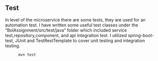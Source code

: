 ## Test
In level of the microservice there are some tests, they are used for an automation test.
I have written some useful test classes under the “BolAssignment/src/test/java” folder which included service test,repository,component, and api integration test.
I utilized spring-boot-test, JUnit and TestRestTemplate to cover unit testing and integration testing.

```
      mvn test
```
